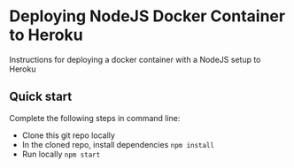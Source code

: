 # Deploying NodeJS Docker Container to Heroku

Instructions for deploying a docker container with a NodeJS setup to Heroku

## Quick start

Complete the following steps in command line:

- Clone this git repo locally
- In the cloned repo, install dependencies `npm install`
- Run locally `npm start`

